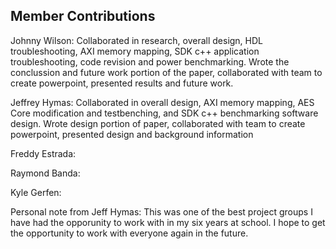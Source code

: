 ## Member Contributions

Johnny Wilson: Collaborated in research, overall design, HDL troubleshooting, AXI memory mapping, SDK c++ application troubleshooting, code revision and power benchmarking. Wrote the conclussion and future work portion of the paper, collaborated with team to create powerpoint, presented results and future work.

Jeffrey Hymas: Collaborated in overall design, AXI memory mapping, AES Core modification and testbenching, and SDK c++ benchmarking software design. Wrote design portion of paper, collaborated with team to create powerpoint, presented design and background information

Freddy Estrada:

Raymond Banda:

Kyle Gerfen:

Personal note from Jeff Hymas: This was one of the best project groups I have had the opporunity to work with in my six years at school. I hope to get the opportunity to work with everyone again in the future.
